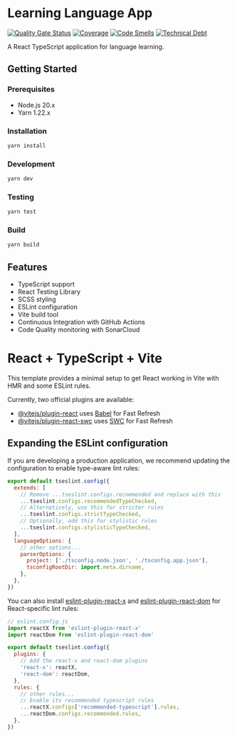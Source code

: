 # Learning Language App

[![Quality Gate Status](https://sonarcloud.io/api/project_badges/measure?project=romaprok_learning_language_app&metric=alert_status)](https://sonarcloud.io/summary/new_code?id=romaprok_learning_language_app)
[![Coverage](https://sonarcloud.io/api/project_badges/measure?project=romaprok_learning_language_app&metric=coverage)](https://sonarcloud.io/summary/new_code?id=romaprok_learning_language_app)
[![Code Smells](https://sonarcloud.io/api/project_badges/measure?project=romaprok_learning_language_app&metric=code_smells)](https://sonarcloud.io/summary/new_code?id=romaprok_learning_language_app)
[![Technical Debt](https://sonarcloud.io/api/project_badges/measure?project=romaprok_learning_language_app&metric=sqale_index)](https://sonarcloud.io/summary/new_code?id=romaprok_learning_language_app)

A React TypeScript application for language learning.

## Getting Started

### Prerequisites
- Node.js 20.x
- Yarn 1.22.x

### Installation
```bash
yarn install
```

### Development
```bash
yarn dev
```

### Testing
```bash
yarn test
```

### Build
```bash
yarn build
```

## Features
- TypeScript support
- React Testing Library
- SCSS styling
- ESLint configuration
- Vite build tool
- Continuous Integration with GitHub Actions
- Code Quality monitoring with SonarCloud

# React + TypeScript + Vite

This template provides a minimal setup to get React working in Vite with HMR and some ESLint rules.

Currently, two official plugins are available:

- [@vitejs/plugin-react](https://github.com/vitejs/vite-plugin-react/blob/main/packages/plugin-react/README.md) uses [Babel](https://babeljs.io/) for Fast Refresh
- [@vitejs/plugin-react-swc](https://github.com/vitejs/vite-plugin-react-swc) uses [SWC](https://swc.rs/) for Fast Refresh

## Expanding the ESLint configuration

If you are developing a production application, we recommend updating the configuration to enable type-aware lint rules:

```js
export default tseslint.config({
  extends: [
    // Remove ...tseslint.configs.recommended and replace with this
    ...tseslint.configs.recommendedTypeChecked,
    // Alternatively, use this for stricter rules
    ...tseslint.configs.strictTypeChecked,
    // Optionally, add this for stylistic rules
    ...tseslint.configs.stylisticTypeChecked,
  ],
  languageOptions: {
    // other options...
    parserOptions: {
      project: ['./tsconfig.node.json', './tsconfig.app.json'],
      tsconfigRootDir: import.meta.dirname,
    },
  },
})
```

You can also install [eslint-plugin-react-x](https://github.com/Rel1cx/eslint-react/tree/main/packages/plugins/eslint-plugin-react-x) and [eslint-plugin-react-dom](https://github.com/Rel1cx/eslint-react/tree/main/packages/plugins/eslint-plugin-react-dom) for React-specific lint rules:

```js
// eslint.config.js
import reactX from 'eslint-plugin-react-x'
import reactDom from 'eslint-plugin-react-dom'

export default tseslint.config({
  plugins: {
    // Add the react-x and react-dom plugins
    'react-x': reactX,
    'react-dom': reactDom,
  },
  rules: {
    // other rules...
    // Enable its recommended typescript rules
    ...reactX.configs['recommended-typescript'].rules,
    ...reactDom.configs.recommended.rules,
  },
})
```
